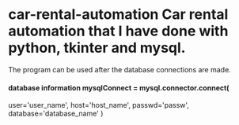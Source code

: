 # car-rental-automation Car rental automation that I have done with python, tkinter and mysql. 

The program can be used after the database connections are made. 

#### database information mysqlConnect = mysql.connector.connect( 
  user='user_name', 
  host='host_name', 
  passwd='passw', 
  database='database_name'
  )
